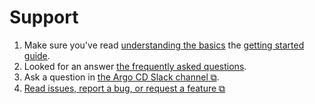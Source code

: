 # Support

1. Make sure you've read [understanding the basics](understand_the_basics.md) the [getting started guide](getting_started.md).
2. Looked for an answer [the frequently asked questions](faq.md).
3. Ask a question in [the Argo CD Slack channel ⧉](https://argoproj.github.io/community/join-slack).
4. [Read issues, report a bug, or request a feature ⧉](https://github.com/newrelic-forks/argo-cd/issues)
